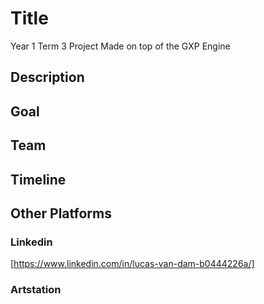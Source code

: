 # Title
Year 1 Term 3 Project Made on top of the GXP Engine

## Description

## Goal

## Team

## Timeline

## Other Platforms

### Linkedin
[https://www.linkedin.com/in/lucas-van-dam-b0444226a/]

### Artstation

